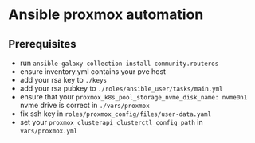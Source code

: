 # Ansible proxmox automation

## Prerequisites

- run `ansible-galaxy collection install community.routeros`
- ensure inventory.yml contains your pve host
- add your rsa key to `./keys`
- add your rsa pubkey to `./roles/ansible_user/tasks/main.yml`
- ensure that your `proxmox_k8s_pool_storage_nvme_disk_name: nvme0n1` nvme drive is correct in `./vars/proxmox`
- fix ssh key in `roles/proxmox_config/files/user-data.yaml`
- set your `proxmox_clusterapi_clusterctl_config_path` in `vars/proxmox.yml`
